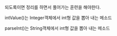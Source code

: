 

되도록이면 정리를 하면서 풀어가는 훈련을 해야한다.





intValue()는 Integer객체에서 int형 값을 뽑아 내는 메소드

parseInt()는 String객체에서 int형 값을 뽑아 내는 메소드